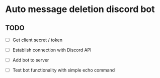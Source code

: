 # Auto message deletion discord bot

## TODO

- [ ] Get client secret / token  
- [ ] Establish connection with Discord API
- [ ] Add bot to server
- [ ] Test bot functionality with simple echo command


